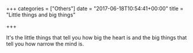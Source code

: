 +++
categories = ["Others"]
date = "2017-06-18T10:54:41+00:00"
title = "Little things and big things"

+++


It's the little things that tell you how big the heart is and the big things that tell you how narrow the mind is.